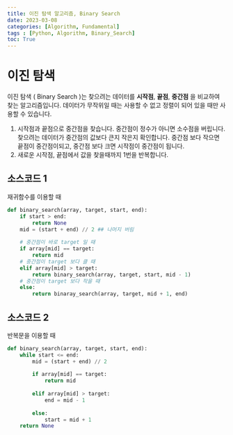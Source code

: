 ```yaml
---
title: 이진 탐색 알고리즘, Binary Search  
date: 2023-03-08
categories: [Algorithm, Fundamental]
tags : [Python, Algorithm, Binary_Search]
toc: True
---
```








# 이진 탐색



이진 탐색 ( Binary Search )는 찾으려는 데이터를 **시작점**, **끝점**, **중간점** 을 비교하여 찾는 알고리즘입니다. 데이터가 무작위일 때는 사용할 수 없고 정렬이 되어 있을 때만 사용할 수 있습니다.

1. 시작점과 끝점으로 중간점을 찾습니다. 중간점이 정수가 아니면 소수점을 버립니다. 찾으려는 데이터가 중간점의 값보다 큰지 작은지 확인합니다. 중간점 보다 작으면 끝점이 중간점이되고, 중간점 보다 크면 시작점이 중간점이 됩니다.
2. 새로운 시작점, 끝점에서 값을 찾을때까지 1번을 반복합니다.



## 소스코드 1

재귀함수를 이용할 때

```python
def binary_search(array, target, start, end):
    if start > end:
        return None
    mid = (start + end) // 2 ## 나머지 버림
    
    # 중간점이 바로 target 일 때
    if array[mid] == target:
        return mid
    # 중간점이 target 보다 클 때
	elif array[mid] > target:
    	return binary_search(array, target, start, mid - 1)
	# 중간점이 target 보다 작을 때
	else:
    	return binaray_search(array, target, mid + 1, end)
```



## 소스코드 2

반복문을 이용할 때

```python
def binary_search(array, target, start, end):
    while start <= end:
        mid = (start + end) // 2
        
        if array[mid] == target:
            return mid
        
    	elif array[mid] > target:
            end = mid - 1
            
        else:
            start = mid + 1  
    return None
```











